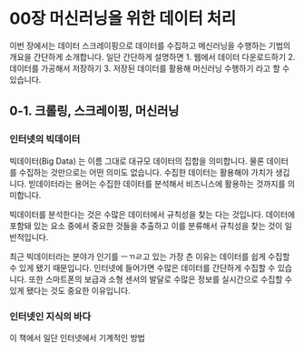 # 00장 머신러닝을 위한 데이터 처리

이번 장에서는 데이터 스크레이핑으로 데이터를 수집하고 메신러닝을 수행하는 기법의 개요을 간단하게 소개합니다. 일단 간단하게 설명하면 1. 웹에서 데이터 다운로드하기 2. 데이터를 가공해서 저장하기 3. 저장된 데이터를 활용해 머신러닝 수행하기 라고 할 수 있습니다.

## 0-1. 크롤링, 스크레이핑, 머신러닝

### 인터넷의 빅데이터
빅데이터(Big Data) 는 이름 그대로 대규모 데이터의 집합을 의미합니다. 물론 데이터를 수집하는 것만으로는 어떤 의미도 없습니다. 수집한 데이터는 활용해야 가치가 생깁니다. 빋데이터라는 용어는 수집한 데이터를 분석해서 비즈니스에 활용하는 것까지를 의미합니다.

빅데이터를 분석한다는 것은 수많은 데이터에서 규칙성을 찾는 다는 것입니다. 데이터에 포함돼 있는 요소 중에서 중요한 것들을 추출하고 이를 분류해서 규칙성을 찾는 것이 일반적입니다.

최근 빅데이터라는 분야가 인기를 ㅡㄲㄹ고 있는 가장 츤 이유는 데이터를 쉽게 수집할 수 있게 됐기 때문입니다. 인터넷에 들어가면 수많은 데이터를 간단하게 수집할 수 있습니다. 또한 스마트폰의 보급과 소형 센서의 발달로 수많은 정보를 실시간으로 수집할 수 있게 됐다는 것도 중요한 이유입니다.

### 인터넷인 지식의 바다
이 책에서 일단 인터넷에서 기계적인 방법
